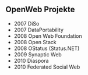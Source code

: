 ## OpenWeb Projekte

* 2007 DiSo
* 2007 DataPortability
* 2008 Open Web Foundation
* 2008 Open Stack
* 2008 OStatus (Status.NET)
* 2009 Synaptic Web
* 2010 Diaspora
* 2010 Federated Social Web